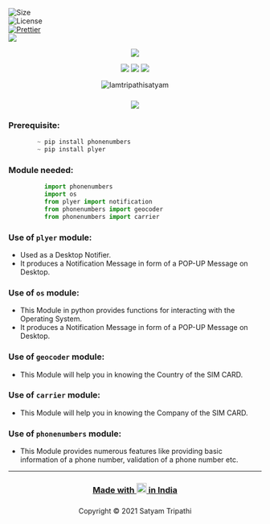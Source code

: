 ![Size](https://img.shields.io/github/repo-size/Iamtripathisatyam/Phone_Number_Info?color=red&label=Repo%20Size%20)</br>
![License](https://img.shields.io/badge/License-MIT-red.svg)</br>
[![Prettier](https://img.shields.io/badge/Code%20Style-Prettier-red.svg)](https://github.com/prettier/prettier)</br>
![](https://img.shields.io/tokei/lines/github/Iamtripathisatyam/Phone_Number_Info?color=red&label=Lines%20of%20Code)</br>

<p align="center">
<img src="https://cutt.ly/kblvsVv" />
</p>

<p align="center">
<img src="https://forthebadge.com/images/badges/for-you.svg" />
<img src="http://ForTheBadge.com/images/badges/made-with-python.svg" />
<img src="https://forthebadge.com/images/badges/built-by-developers.svg" />
</p>

<p align="center">
  <img src="https://profile-counter.glitch.me/{Phone_Number_Info}/count.svg" alt=Iamtripathisatyam />
</p>

### <h3 align="center"><a href="https://github.com/Iamtripathisatyam/Phone_Number_Info/blob/main/Phone_Number_Info.py"><img src="https://img.shields.io/badge/-PHONE NUMBERS INFO USING PYTHON-black?logo=python&logoColor=yellow&style=flat-square"></a><h3/>
  
### Prerequisite:
```python
        ~ pip install phonenumbers
        ~ pip install plyer
```             

### Module needed:
```python 
          import phonenumbers
          import os
          from plyer import notification
          from phonenumbers import geocoder
          from phonenumbers import carrier
```
### Use of `plyer` module:
   - Used as a Desktop Notifier. 
   - It produces a Notification Message in form of a POP-UP Message on Desktop.
### Use of `os` module:
   - This Module in python provides functions for interacting with the Operating System. 
   - It produces a Notification Message in form of a POP-UP Message on Desktop.
### Use of `geocoder` module:
   - This Module will help you in knowing the Country of the SIM CARD.
### Use of `carrier` module:
   - This Module will help you in knowing the Company of the SIM CARD.
### Use of `phonenumbers` module:
   - This Module provides numerous features like providing basic information of a phone number, validation of a phone number etc.
_________________________________

### <h3 align="center"><a href="https://github.com/Iamtripathisatyam/Phone_Number_Info">Made with <img src="https://cutt.ly/lbllkDi" width="20px"> in India</a><h3/>

<p align="center">Copyright &copy; 2021 Satyam Tripathi</p>
